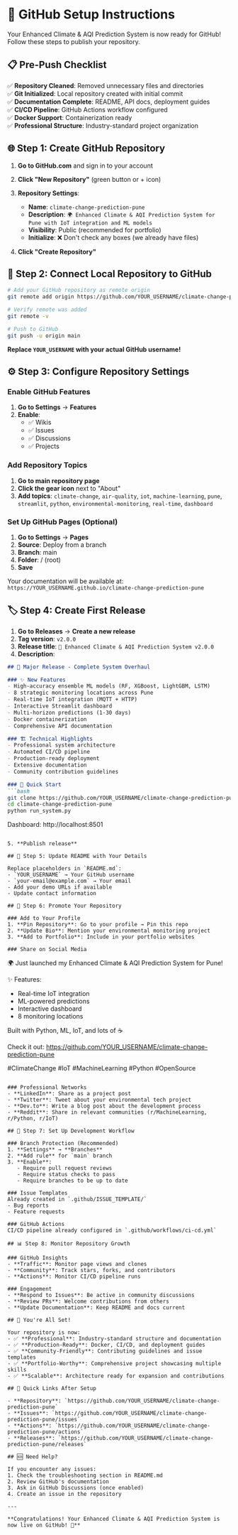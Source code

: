 # 🚀 GitHub Setup Instructions

Your Enhanced Climate & AQI Prediction System is now ready for GitHub! Follow these steps to publish your repository.

## 📋 Pre-Push Checklist

✅ **Repository Cleaned**: Removed unnecessary files and directories  
✅ **Git Initialized**: Local repository created with initial commit  
✅ **Documentation Complete**: README, API docs, deployment guides  
✅ **CI/CD Pipeline**: GitHub Actions workflow configured  
✅ **Docker Support**: Containerization ready  
✅ **Professional Structure**: Industry-standard project organization  

## 🌐 Step 1: Create GitHub Repository

1. **Go to GitHub.com** and sign in to your account
2. **Click "New Repository"** (green button or + icon)
3. **Repository Settings**:
   - **Name**: `climate-change-prediction-pune`
   - **Description**: `🌍 Enhanced Climate & AQI Prediction System for Pune with IoT integration and ML models`
   - **Visibility**: Public (recommended for portfolio)
   - **Initialize**: ❌ Don't check any boxes (we already have files)

4. **Click "Create Repository"**

## 🔗 Step 2: Connect Local Repository to GitHub

```bash
# Add your GitHub repository as remote origin
git remote add origin https://github.com/YOUR_USERNAME/climate-change-prediction-pune.git

# Verify remote was added
git remote -v

# Push to GitHub
git push -u origin main
```

**Replace `YOUR_USERNAME` with your actual GitHub username!**

## ⚙️ Step 3: Configure Repository Settings

### Enable GitHub Features
1. **Go to Settings** → **Features**
2. **Enable**:
   - ✅ Wikis
   - ✅ Issues
   - ✅ Discussions
   - ✅ Projects

### Add Repository Topics
1. **Go to main repository page**
2. **Click the gear icon** next to "About"
3. **Add topics**: `climate-change`, `air-quality`, `iot`, `machine-learning`, `pune`, `streamlit`, `python`, `environmental-monitoring`, `real-time`, `dashboard`

### Set Up GitHub Pages (Optional)
1. **Go to Settings** → **Pages**
2. **Source**: Deploy from a branch
3. **Branch**: main
4. **Folder**: / (root)
5. **Save**

Your documentation will be available at: `https://YOUR_USERNAME.github.io/climate-change-prediction-pune`

## 🏷️ Step 4: Create First Release

1. **Go to Releases** → **Create a new release**
2. **Tag version**: `v2.0.0`
3. **Release title**: `🎉 Enhanced Climate & AQI Prediction System v2.0.0`
4. **Description**:
```markdown
## 🌟 Major Release - Complete System Overhaul

### ✨ New Features
- High-accuracy ensemble ML models (RF, XGBoost, LightGBM, LSTM)
- 8 strategic monitoring locations across Pune
- Real-time IoT integration (MQTT + HTTP)
- Interactive Streamlit dashboard
- Multi-horizon predictions (1-30 days)
- Docker containerization
- Comprehensive API documentation

### 🏗️ Technical Highlights
- Professional system architecture
- Automated CI/CD pipeline
- Production-ready deployment
- Extensive documentation
- Community contribution guidelines

### 🚀 Quick Start
```bash
git clone https://github.com/YOUR_USERNAME/climate-change-prediction-pune.git
cd climate-change-prediction-pune
python run_system.py
```

Dashboard: http://localhost:8501
```

5. **Publish release**

## 📝 Step 5: Update README with Your Details

Replace placeholders in `README.md`:
- `YOUR_USERNAME` → Your GitHub username
- `your-email@example.com` → Your email
- Add your demo URLs if available
- Update contact information

## 🎯 Step 6: Promote Your Repository

### Add to Your Profile
1. **Pin Repository**: Go to your profile → Pin this repo
2. **Update Bio**: Mention your environmental monitoring project
3. **Add to Portfolio**: Include in your portfolio websites

### Share on Social Media
```
🌍 Just launched my Enhanced Climate & AQI Prediction System for Pune!

✨ Features:
- Real-time IoT integration
- ML-powered predictions
- Interactive dashboard
- 8 monitoring locations

Built with Python, ML, IoT, and lots of ☕

Check it out: https://github.com/YOUR_USERNAME/climate-change-prediction-pune

#ClimateChange #IoT #MachineLearning #Python #OpenSource
```

### Professional Networks
- **LinkedIn**: Share as a project post
- **Twitter**: Tweet about your environmental tech project
- **Dev.to**: Write a blog post about the development process
- **Reddit**: Share in relevant communities (r/MachineLearning, r/Python, r/IoT)

## 🔧 Step 7: Set Up Development Workflow

### Branch Protection (Recommended)
1. **Settings** → **Branches**
2. **Add rule** for `main` branch
3. **Enable**:
   - Require pull request reviews
   - Require status checks to pass
   - Require branches to be up to date

### Issue Templates
Already created in `.github/ISSUE_TEMPLATE/`
- Bug reports
- Feature requests

### GitHub Actions
CI/CD pipeline already configured in `.github/workflows/ci-cd.yml`

## 📊 Step 8: Monitor Repository Growth

### GitHub Insights
- **Traffic**: Monitor page views and clones
- **Community**: Track stars, forks, and contributors
- **Actions**: Monitor CI/CD pipeline runs

### Engagement
- **Respond to Issues**: Be active in community discussions
- **Review PRs**: Welcome contributions from others
- **Update Documentation**: Keep README and docs current

## 🎉 You're All Set!

Your repository is now:
- ✅ **Professional**: Industry-standard structure and documentation
- ✅ **Production-Ready**: Docker, CI/CD, and deployment guides
- ✅ **Community-Friendly**: Contributing guidelines and issue templates
- ✅ **Portfolio-Worthy**: Comprehensive project showcasing multiple skills
- ✅ **Scalable**: Architecture ready for expansion and contributions

## 🔗 Quick Links After Setup

- **Repository**: `https://github.com/YOUR_USERNAME/climate-change-prediction-pune`
- **Issues**: `https://github.com/YOUR_USERNAME/climate-change-prediction-pune/issues`
- **Actions**: `https://github.com/YOUR_USERNAME/climate-change-prediction-pune/actions`
- **Releases**: `https://github.com/YOUR_USERNAME/climate-change-prediction-pune/releases`

## 🆘 Need Help?

If you encounter any issues:
1. Check the troubleshooting section in README.md
2. Review GitHub's documentation
3. Ask in GitHub Discussions (once enabled)
4. Create an issue in the repository

---

**Congratulations! Your Enhanced Climate & AQI Prediction System is now live on GitHub! 🎉**